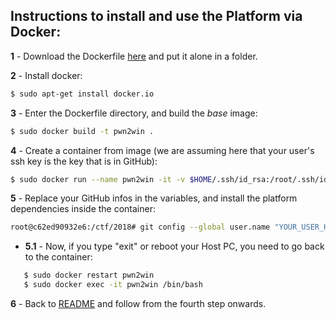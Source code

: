 ## Instructions to install and use the Platform via Docker:

**1** - Download the Dockerfile [here](https://static.pwn2win.party/Dockerfile) and put it alone in a folder.

**2** - Install docker:
```bash
$ sudo apt-get install docker.io
```

**3** - Enter the Dockerfile directory, and build the *base* image:
```bash
$ sudo docker build -t pwn2win .
```

**4** - Create a container from image (we are assuming here that your user's ssh key is the key that is in GitHub):
```bash
$ sudo docker run --name pwn2win -it -v $HOME/.ssh/id_rsa:/root/.ssh/id_rsa pwn2win
```

**5** - Replace your GitHub infos in the variables, and install the platform dependencies inside the container:
```bash
root@c62ed90932e6:/ctf/2018# git config --global user.name "YOUR_USER_HERE" && git config --global user.email "YOUR_EMAIL_HERE" && git clone git@github.com:pwn2winctf/2018.git && cd $HOME_DIR/2018 && curl https://bootstrap.pypa.io/get-pip.py | sudo -H python && sudo -H python -m pip install -r pip-requirements.txt
```
 - **5.1** - Now, if you type "exit" or reboot your Host PC, you need to go back to the container:
 ```bash
    $ sudo docker restart pwn2win
    $ sudo docker exec -it pwn2win /bin/bash
 ```

**6** - Back to [README](README.en.md) and follow from the fourth step onwards.
 
 
